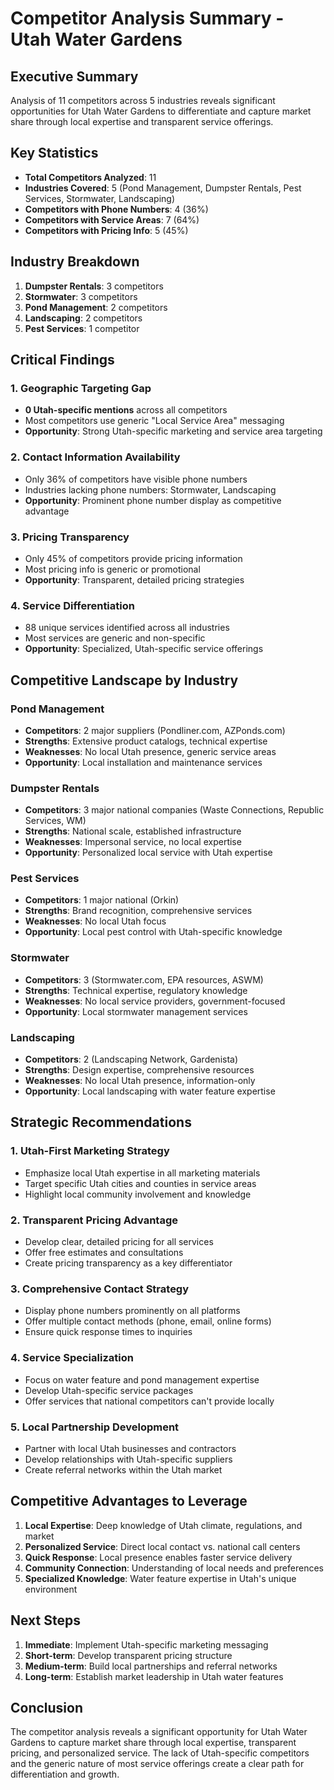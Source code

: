 # Competitor Analysis Summary - Utah Water Gardens

## Executive Summary
Analysis of 11 competitors across 5 industries reveals significant opportunities for Utah Water Gardens to differentiate and capture market share through local expertise and transparent service offerings.

## Key Statistics
- **Total Competitors Analyzed**: 11
- **Industries Covered**: 5 (Pond Management, Dumpster Rentals, Pest Services, Stormwater, Landscaping)
- **Competitors with Phone Numbers**: 4 (36%)
- **Competitors with Service Areas**: 7 (64%)
- **Competitors with Pricing Info**: 5 (45%)

## Industry Breakdown
1. **Dumpster Rentals**: 3 competitors
2. **Stormwater**: 3 competitors  
3. **Pond Management**: 2 competitors
4. **Landscaping**: 2 competitors
5. **Pest Services**: 1 competitor

## Critical Findings

### 1. Geographic Targeting Gap
- **0 Utah-specific mentions** across all competitors
- Most competitors use generic "Local Service Area" messaging
- **Opportunity**: Strong Utah-specific marketing and service area targeting

### 2. Contact Information Availability
- Only 36% of competitors have visible phone numbers
- Industries lacking phone numbers: Stormwater, Landscaping
- **Opportunity**: Prominent phone number display as competitive advantage

### 3. Pricing Transparency
- Only 45% of competitors provide pricing information
- Most pricing info is generic or promotional
- **Opportunity**: Transparent, detailed pricing strategies

### 4. Service Differentiation
- 88 unique services identified across all industries
- Most services are generic and non-specific
- **Opportunity**: Specialized, Utah-specific service offerings

## Competitive Landscape by Industry

### Pond Management
- **Competitors**: 2 major suppliers (Pondliner.com, AZPonds.com)
- **Strengths**: Extensive product catalogs, technical expertise
- **Weaknesses**: No local Utah presence, generic service areas
- **Opportunity**: Local installation and maintenance services

### Dumpster Rentals  
- **Competitors**: 3 major national companies (Waste Connections, Republic Services, WM)
- **Strengths**: National scale, established infrastructure
- **Weaknesses**: Impersonal service, no local expertise
- **Opportunity**: Personalized local service with Utah expertise

### Pest Services
- **Competitors**: 1 major national (Orkin)
- **Strengths**: Brand recognition, comprehensive services
- **Weaknesses**: No local Utah focus
- **Opportunity**: Local pest control with Utah-specific knowledge

### Stormwater
- **Competitors**: 3 (Stormwater.com, EPA resources, ASWM)
- **Strengths**: Technical expertise, regulatory knowledge
- **Weaknesses**: No local service providers, government-focused
- **Opportunity**: Local stormwater management services

### Landscaping
- **Competitors**: 2 (Landscaping Network, Gardenista)
- **Strengths**: Design expertise, comprehensive resources
- **Weaknesses**: No local Utah presence, information-only
- **Opportunity**: Local landscaping with water feature expertise

## Strategic Recommendations

### 1. Utah-First Marketing Strategy
- Emphasize local Utah expertise in all marketing materials
- Target specific Utah cities and counties in service areas
- Highlight local community involvement and knowledge

### 2. Transparent Pricing Advantage
- Develop clear, detailed pricing for all services
- Offer free estimates and consultations
- Create pricing transparency as a key differentiator

### 3. Comprehensive Contact Strategy
- Display phone numbers prominently on all platforms
- Offer multiple contact methods (phone, email, online forms)
- Ensure quick response times to inquiries

### 4. Service Specialization
- Focus on water feature and pond management expertise
- Develop Utah-specific service packages
- Offer services that national competitors can't provide locally

### 5. Local Partnership Development
- Partner with local Utah businesses and contractors
- Develop relationships with Utah-specific suppliers
- Create referral networks within the Utah market

## Competitive Advantages to Leverage

1. **Local Expertise**: Deep knowledge of Utah climate, regulations, and market
2. **Personalized Service**: Direct local contact vs. national call centers
3. **Quick Response**: Local presence enables faster service delivery
4. **Community Connection**: Understanding of local needs and preferences
5. **Specialized Knowledge**: Water feature expertise in Utah's unique environment

## Next Steps

1. **Immediate**: Implement Utah-specific marketing messaging
2. **Short-term**: Develop transparent pricing structure
3. **Medium-term**: Build local partnerships and referral networks
4. **Long-term**: Establish market leadership in Utah water features

## Conclusion

The competitor analysis reveals a significant opportunity for Utah Water Gardens to capture market share through local expertise, transparent pricing, and personalized service. The lack of Utah-specific competitors and the generic nature of most service offerings create a clear path for differentiation and growth. 